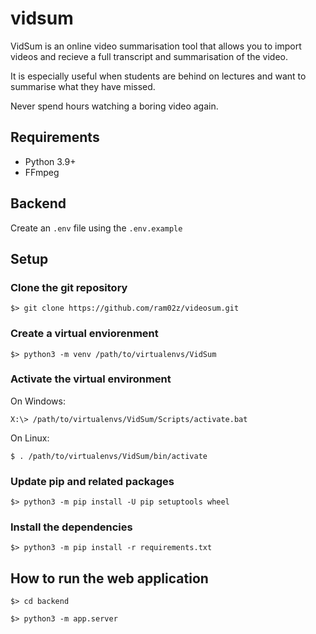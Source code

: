 # vidsum

VidSum is an online video summarisation tool that allows you to import videos and recieve a full transcript and summarisation of the video.

It is especially useful when students are behind on lectures and want to summarise what they have missed.

Never spend hours watching a boring video again.

## Requirements

- Python 3.9+
- FFmpeg

## Backend

Create an `.env` file using the `.env.example`

## Setup

### Clone the git repository

```commandline
$> git clone https://github.com/ram02z/videosum.git
```

### Create a virtual enviorenment

```commandline
$> python3 -m venv /path/to/virtualenvs/VidSum
```

### Activate the virtual environment

On Windows:
```commandline
X:\> /path/to/virtualenvs/VidSum/Scripts/activate.bat
```

On Linux:
```commandline
$ . /path/to/virtualenvs/VidSum/bin/activate
```

### Update pip and related packages

```commandline
$> python3 -m pip install -U pip setuptools wheel
```

### Install the dependencies

```commandline
$> python3 -m pip install -r requirements.txt
```

## How to run the web application

```commandline
$> cd backend
```

```commandline
$> python3 -m app.server
```